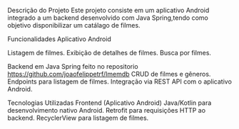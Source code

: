 Descrição do Projeto
Este projeto consiste em um aplicativo Android integrado a um backend desenvolvido com Java Spring,tendo como objetivo disponibilizar um catálago de filmes.

Funcionalidades
Aplicativo Android

Listagem de filmes.
Exibição de detalhes de filmes.
Busca por filmes.

Backend em Java Spring feito no repositorio https://github.com/joaofelippetrf/Imemdb
CRUD de filmes e gêneros.
Endpoints para listagem de filmes.
Integração via REST API com o aplicativo Android.

Tecnologias Utilizadas
Frontend (Aplicativo Android)
Java/Kotlin para desenvolvimento nativo Android.
Retrofit para requisições HTTP ao backend.
RecyclerView para listagem de filmes.


